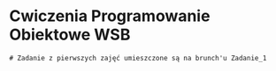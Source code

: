 # Cwiczenia Programowanie Obiektowe WSB

    # Zadanie z pierwszych zajęć umieszczone są na brunch'u Zadanie_1